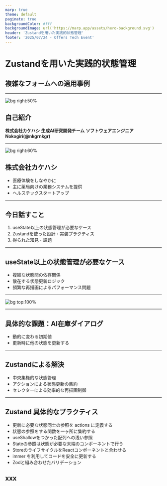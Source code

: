 ```yaml
---
marp: true
theme: default
paginate: true
backgroundColor: #fff
backgroundImage: url('https://marp.app/assets/hero-background.svg')
header: 'Zustandを用いた実践的状態管理'
footer: '2025/07/24 - Offers Tech Event'
---
```


# Zustandを用いた実践的状態管理
## 複雑なフォームへの適用事例

---

![bg right:50%](https://avatars.githubusercontent.com/u/17094072?v=4)

## 自己紹介

**株式会社カケハシ**
**生成AI研究開発チーム**
**ソフトウェアエンジニア**
**Nokogiri(@nkgrnkgr)**

---

![bg right:60%](https://cdn.prod.website-files.com/612f503d75b76e04fe50e50f/615e8dbfa2ab7eceed6e4d38_l-mission_img01.jpg)

## 株式会社カケハシ

- 医療体験をしなやかに
- 主に薬局向けの業務システムを提供
- ヘルステックスタートアップ

---

## 今日話すこと

1. useState以上の状態管理が必要なケース
2. Zustandを使った設計・実装プラクティス
3. 得られた知見・課題

---

## useState以上の状態管理が必要なケース

- 複雑な状態間の依存関係
- 散在する状態更新ロジック
- 頻繁な再描画によるパフォーマンス問題

---

![bg top:100%](https://cdn-ak.f.st-hatena.com/images/fotolife/k/kakehashi_dev/20240909/20240909094358.png)

---

## 具体的な課題：AI在庫ダイアログ

- 動的に変わる初期値
- 更新時に他の状態を更新する

---

## Zustandによる解決

- 中央集権的な状態管理
- アクションによる状態更新の集約
- セレクターによる効率的な再描画制御

---

## Zustand 具体的なプラクティス

- 更新に必要な状態同士の参照を actions に定義する
- 状態の参照をする関数を一ヶ所に集約する
- useShallowをつかった配列への浅い参照
- Stateの参照は状態が必要な末端のコンポーネントで行う
- StoreのライフサイクルをReactコンポーネントと合わせる
- immer を利用してコードを安全に更新する
- Zodと組み合わせたバリデーション

## xxx

